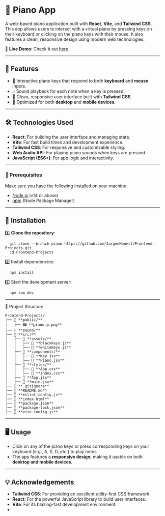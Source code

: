 # 🎹 Piano App

A web-based piano application built with **React**, **Vite**, and **Tailwind CSS**. This app allows users to interact with a virtual piano by pressing keys on their keyboard or clicking on the piano keys with their mouse. It also features a clean, responsive design using modern web technologies.

🌟 **Live Demo**: Check it out [here](https://pianobg.netlify.app/)


---

## 🚀 Features  

- 🎹 Interactive piano keys that respond to both **keyboard** and **mouse** inputs.
- 🎶 Sound playback for each note when a key is pressed.
- 📱 Clean, responsive user interface built with **Tailwind CSS**.
- 🔄 Optimized for both **desktop** and **mobile devices**.

---

## 🛠️ Technologies Used  

- **React**: For building the user interface and managing state.
- **Vite**: For fast build times and development experience.
- **Tailwind CSS**: For responsive and customizable styling.
- **Web Audio API**: For playing piano sounds when keys are pressed.
- **JavaScript (ES6+)**: For app logic and interactivity.

---


### 🔧 Prerequisites  

Make sure you have the following installed on your machine:

- [Node.js](https://nodejs.org/) (v14 or above)
- [npm](https://www.npmjs.com/) (Node Package Manager)

---

## 🚀 Installation  

1️⃣ **Clone the repository**:  
```
  git clone --branch piano https://github.com/JurgenHonest/Frontend-Projects.git
  cd Frontend-Projects

```
2️⃣ Install dependencies:
```
  npm install
```
3️⃣ Start the development server:
```
  npm run dev
```
---

📂 Project Structure
```
Frontend-Projects/
│── 📁 **public/**  
│   ├── 🖼️ **piano-p.png**  
│── 📁 **sound/**   
│── 📁 **src/**  
│   ├── 📁 **assets/**  
│   │   ├── 📄 **blackKeys.js**  
│   │   ├── 📄 **whiteKeys.js**  
│   ├── 📁 **components/**  
│   │   ├── 📄 **Key.jsx**  
│   │   ├── 📄 **Piano.jsx**  
│   ├── 📁 **styles/**  
│   │   ├── 📄 **App.css**  
│   │   ├── 📄 **index.css**  
│   ├── 📄 **App.jsx**  
│   ├── 📄 **main.jsx**
│── 📄 **.gitignore**
│── 📄 **README.md**
│── 📄 **eslint.config.js**  
│── 📄 **index.html**  
│── 📄 **package.json**
│── 📄 **package-lock.json**
│── 📄 **vite.config.js** 
```

---
## 🖥️ Usage
- Click on any of the piano keys or press corresponding keys on your keyboard (e.g., A, S, D, etc.) to play notes.
- The app features a **responsive design**, making it usable on both **desktop and mobile devices**.

---

## 💡 Acknowledgements
- **Tailwind CSS**: For providing an excellent utility-first CSS framework.
- **React**: For the powerful JavaScript library to build user interfaces.
- **Vite**: For its blazing-fast development environment.
- 
